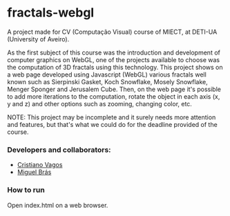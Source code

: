 # fractals-webgl

A project made for CV (Computação Visual) course of MIECT, at DETI-UA (University of Aveiro).

As the first subject of this course was the introduction and development of computer graphics on WebGL, one of the projects available to choose was the computation of 3D fractals using this technology.
This project shows on a web page developed using Javascript (WebGL) various fractals well known such as Sierpinski Gasket, Koch Snowflake, Mosely Snowflake, Menger Sponger and Jerusalem Cube. Then, on the web page it's possible to add more iterations to the computation, rotate the object in each axis (x, y and z) and other options such as zooming, changing color, etc.

NOTE: This project may be incomplete and it surely needs more attention and features, but that's what we could do for the deadline provided of the course.

### Developers and collaborators:
- [Cristiano Vagos](http://github.com/cristianovagos)
- [Miguel Brás](http://github.com/blaziusadler)

### How to run
Open index.html on a web browser.
